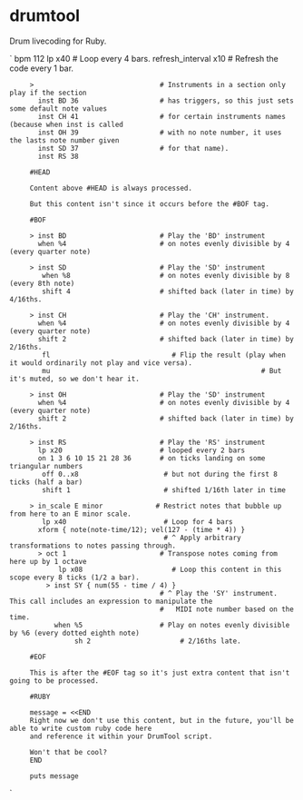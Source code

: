 # drumtool
Drum livecoding for Ruby.

`
		 bpm 112
		 lp x40                          # Loop every 4 bars.
		 refresh_interval x10            # Refresh the code every 1 bar.


		 >                               # Instruments in a section only play if the section 
		   inst BD 36                    # has triggers, so this just sets some default note values
		   inst CH 41                    # for certain instruments names (because when inst is called 
		   inst OH 39                    # with no note number, it uses the lasts note number given
		   inst SD 37                    # for that name).
		   inst RS 38

		 #HEAD

		 Content above #HEAD is always processed.

		 But this content isn't since it occurs before the #BOF tag.

		 #BOF

		 > inst BD                       # Play the 'BD' instrument
		   when %4                       # on notes evenly divisible by 4 (every quarter note)
		   
		 > inst SD                       # Play the 'SD' instrument
		    when %8                      # on notes evenly divisible by 8 (every 8th note)
		    shift 4                      # shifted back (later in time) by 4/16ths.

		 > inst CH                       # Play the 'CH' instrument.
		   when %4                       # on notes evenly divisible by 4 (every quarter note)
		   shift 2                       # shifted back (later in time) by 2/16ths.
		 	fl		                        # Flip the result (play when it would ordinarily not play and vice versa).
		 	mu													  # But it's muted, so we don't hear it.
		 	
		 > inst OH                       # Play the 'SD' instrument
		   when %4                       # on notes evenly divisible by 4 (every quarter note)
		   shift 2                       # shifted back (later in time) by 2/16ths.

		 > inst RS                       # Play the 'RS' instrument
		   lp x20                        # looped every 2 bars
		   on 1 3 6 10 15 21 28 36       # on ticks landing on some triangular numbers
		 	off 0..x8                     # but not during the first 8 ticks (half a bar)
		 	shift 1                       # shifted 1/16th later in time

		 > in_scale E minor            	# Restrict notes that bubble up from here to an E minor scale.
		 	lp x40                        # Loop for 4 bars
		   xform { note(note-time/12); vel(127 - (time * 4)) }
		 	                              # ^ Apply arbitrary transformations to notes passing through.
		   > oct 1                       # Transpose notes coming from here up by 1 octave
		 		lp x08                      # Loop this content in this scope every 8 ticks (1/2 a bar).
		     > inst SY { num(55 - time / 4) }
		                                 # ^ Play the 'SY' instrument. This call includes an expression to manipulate the
		                                 #   MIDI note number based on the time.
		       when %5                   # Play on notes evenly divisible by %6 (every dotted eighth note)
		 			sh 2                      # 2/16ths late.

		 #EOF

		 This is after the #EOF tag so it's just extra content that isn't going to be processed.

		 #RUBY

		 message = <<END
		 Right now we don't use this content, but in the future, you'll be able to write custom ruby code here
		 and reference it within your DrumTool script.

		 Won't that be cool?
		 END

		 puts message
` 
